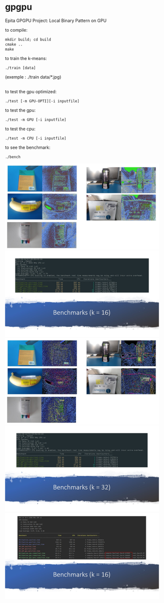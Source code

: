 # gpgpu
Epita GPGPU Project: Local Binary Pattern on GPU



to compile:
```
mkdir build; cd build
cmake ..
make
```

to train the k-means:
```
./train [data]
```
(exemple : ./train data/\*.jpg)

\
to test the gpu optimized:
```
./test [-m GPU-OPTI][-i inputfile]
```

to test the gpu:
```
./test -m GPU [-i inputfile]
```

to test the cpu:
```
./test -m CPU [-i inputfile]
```


to see the benchmark:
```
./bench
```

![](results/Slide13.jpg)
![](results/Slide14.jpg)
![](results/Slide15.jpg)
![](results/Slide16.jpg)
![](results/Slide17.jpg)
